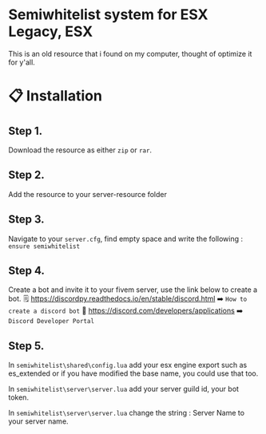 # Semiwhitelist system for ESX Legacy, ESX

This is an old resource that i found on my computer, thought of optimize it for y'all.

# 📋 Installation

## Step 1. 
Download the resource as either `zip` or `rar`.

## Step 2.
Add the resource to your server-resource folder

## Step 3. 
Navigate to your `server.cfg`, find empty space and write the following :
`ensure semiwhitelist`

## Step 4.
Create a bot and invite it to your fivem server, use the link below to create a bot.
🗒️ https://discordpy.readthedocs.io/en/stable/discord.html ➡️ `How to create a discord bot`
🤖 https://discord.com/developers/applications ➡️ `Discord Developer Portal`

## Step 5. 
In `semiwhitelist\shared\config.lua` add your esx engine export such as es_extended or if you have modified the base name, you could use that too.

In `semiwhitelist\server\server.lua` add your server guild id, your bot token.

In `semiwhitelist\server\server.lua` change the string : Server Name to your server name.



